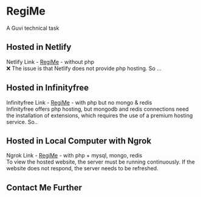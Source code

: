 # RegiMe
A Guvi technical task

## Hosted in Netlify
Netlify Link - [RegiMe](https://regimevic.netlify.app/) - without php <br>
❌  The issue is that Netlify does not provide php hosting. So ...

## Hosted in Infinityfree
Infinityfree Link - [RegiMe](http://regime.rf.gd/) - with php but no mongo & redis <br>
Infinityfree offers php hosting, but mongodb and redis connections need the installation of extensions, which requires the use of a premium hosting service. So..

## Hosted in Local Computer with Ngrok
Ngrok Link - [RegiMe](https://c522-103-196-28-186.in.ngrok.io) - with php + mysql, mongo, redis <br>
To view the hosted website, the server must be running continuously. If the website does not respond, the server needs to be refreshed.

## Contact Me Further
